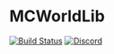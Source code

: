 # MCWorldLib

[![Build Status](https://jenkins.daporkchop.net/job/PorkStudios/job/MCWorldLib/job/master/badge/icon)](https://jenkins.daporkchop.net/job/PorkStudios/job/MCWorldLib/)
[![Discord](https://img.shields.io/discord/428813657816956929.svg)](https://discord.gg/FrBHHCk)
